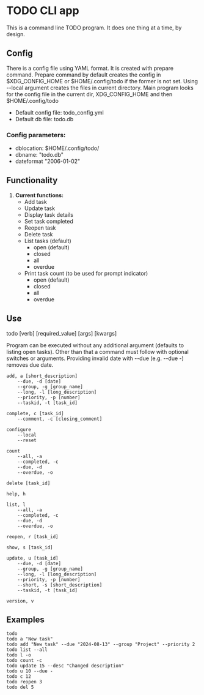 # TODO CLI app
This is a command line TODO program.
It does one thing at a time, by design. 

## Config
There is a config file using YAML format. It is created with prepare command.
Prepare command by default creates the config in $XDG_CONFIG_HOME or $HOME/.config/todo if the former is not set.
Using --local argument creates the files in current directory. 
Main program looks for the config file in the current dir, XDG_CONFIG_HOME and then $HOME/.config/todo  

* Default config file: todo_config.yml
* Default db file: todo.db

### Config parameters:
* dblocation: $HOME/.config/todo/
* dbname: "todo.db"
* dateformat "2006-01-02"

## Functionality

1. **Current functions:**
	* Add task
    * Update task 
    * Display task details
    * Set task completed
    * Reopen task
    * Delete task
	* List tasks (default)
		* open (default)
		* closed
		* all
		* overdue
	* Print task count (to be used for prompt indicator)
		* open (default)
		* closed
		* all
		* overdue

## Use

todo [verb] [required_value] [args] [kwargs]
	
Program can be executed without any additional argument (defaults to listing open tasks). Other than that a command must follow with optional switches or arguments.
Providing invalid date with --due (e.g. --due -) removes due date.




    add, a [short_description]
        --due, -d [date]
        --group, -g [group_name]
        --long, -l [long_description]
        --priority, -p [number]
        --taskid, -t [task_id]

    complete, c [task_id] 
        --comment, -c [closing_comment]

    configure 
        --local
        --reset

    count                     
        --all, -a
        --completed, -c
        --due, -d
        --overdue, -o

    delete [task_id]

    help, h 

    list, l                 
        --all, -a
        --completed, -c
        --due, -d
        --overdue, -o

    reopen, r [task_id]

    show, s [task_id]
        
    update, u [task_id]         
        --due, -d [date]
        --group, -g [group_name]
        --long, -l [long_description]
        --priority, -p [number]
        --short, -s [short_description] 
        --taskid, -t [task_id]

    version, v 

## Examples
```
todo
todo a "New task"
todo add "New task" --due "2024-08-13" --group "Project" --priority 2
todo list --all
todo l -o
todo count -c
todo update 15 --desc "Changed description"
todo u 10 --due - 
todo c 12
todo reopen 3
todo del 5
``` 


